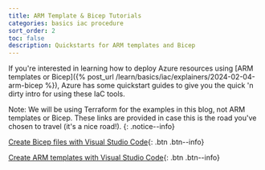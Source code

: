 ```yaml
---
title: ARM Template & Bicep Tutorials
categories: basics iac procedure
sort_order: 2
toc: false
description: Quickstarts for ARM templates and Bicep
---
```

If you're interested in learning how to deploy Azure resources using [ARM templates or Bicep]({% post_url /learn/basics/iac/explainers/2024-02-04-arm-bicep %}), Azure has some quickstart guides to give you the quick 'n dirty intro for using these IaC tools.<!--more-->

Note: We will be using Terraform for the examples in this blog, not ARM templates or Bicep. These links are provided in case this is the road you've chosen to travel (it's a nice road!).
{: .notice--info}

[Create Bicep files with Visual Studio Code](https://learn.microsoft.com/en-us/azure/azure-resource-manager/bicep/quickstart-create-bicep-use-visual-studio-code?tabs=CLI){: .btn .btn--info}

[Create ARM templates with Visual Studio Code](https://learn.microsoft.com/en-us/azure/azure-resource-manager/templates/quickstart-create-templates-use-visual-studio-code?tabs=CLI){: .btn .btn--info}
